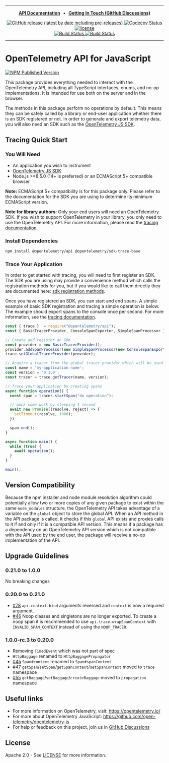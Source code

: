 
---
<p align="center">
  <strong>
    <a href="https://open-telemetry.github.io/opentelemetry-js-api">API Documentation<a/>
    &nbsp;&nbsp;&bull;&nbsp;&nbsp;
    <a href="https://github.com/open-telemetry/opentelemetry-js/discussions">Getting In Touch (GitHub Discussions)<a/>
  </strong>
</p>

<p align="center">
  <a href="https://github.com/open-telemetry/opentelemetry-js-api/releases">
    <img alt="GitHub release (latest by date including pre-releases)" src="https://img.shields.io/github/v/release/open-telemetry/opentelemetry-js-api?include_prereleases&style=for-the-badge">
  </a>
  <a href="https://codecov.io/gh/open-telemetry/opentelemetry-js-api/branch/main/">
    <img alt="Codecov Status" src="https://img.shields.io/codecov/c/github/open-telemetry/opentelemetry-js-api?style=for-the-badge">
  </a>
  <a href="https://github.com/open-telemetry/opentelemetry-js-api/blob/main/LICENSE">
    <img alt="license" src="https://img.shields.io/badge/license-Apache_2.0-green.svg?style=for-the-badge">
  </a>
  <br/>
  <a href="https://github.com/open-telemetry/opentelemetry-js-api/actions/workflows/docs.yaml">
    <img alt="Build Status" src="https://github.com/open-telemetry/opentelemetry-js-api/actions/workflows/test.yaml/badge.svg?branch=main">
  </a>
  <a href="https://github.com/open-telemetry/opentelemetry-js-api/actions/workflows/test.yaml?query=branch%3Amain">
    <img alt="Build Status" src="https://github.com/open-telemetry/opentelemetry-js-api/actions/workflows/docs.yaml/badge.svg">
  </a>
</p>

---

# OpenTelemetry API for JavaScript

[![NPM Published Version][npm-img]][npm-url]

This package provides everything needed to interact with the OpenTelemetry API, including all TypeScript interfaces, enums, and no-op implementations. It is intended for use both on the server and in the browser.

The methods in this package perform no operations by default. This means they can be safely called by a library or end-user application whether there is an SDK registered or not. In order to generate and export telemetry data, you will also need an SDK such as the [OpenTelemetry JS SDK][opentelemetry-js].

## Tracing Quick Start

### You Will Need

- An application you wish to instrument
- [OpenTelemetry JS SDK][opentelemetry-js]
- Node.js >=8.5.0 (14+ is preferred) or an ECMAScript 5+ compatible browser

**Note:** ECMAScript 5+ compatibility is for this package only. Please refer to the documentation for the SDK you are using to determine its minimum ECMAScript version.

**Note for library authors:** Only your end users will need an OpenTelemetry SDK. If you wish to support OpenTelemetry in your library, you only need to use the OpenTelemetry API. For more information, please read the [tracing documentation][docs-tracing].

### Install Dependencies

```sh
npm install @opentelemetry/api @opentelemetry/sdk-trace-base
```

### Trace Your Application

In order to get started with tracing, you will need to first register an SDK. The SDK you are using may provide a convenience method which calls the registration methods for you, but if you would like to call them directly they are documented here: [sdk registration methods][docs-sdk-registration].

Once you have registered an SDK, you can start and end spans. A simple example of basic SDK registration and tracing a simple operation is below. The example should export spans to the console once per second. For more information, see the [tracing documentation][docs-tracing].

```javascript
const { trace }  = require("@opentelemetry/api");
const { BasicTracerProvider, ConsoleSpanExporter, SimpleSpanProcessor }  = require("@opentelemetry/sdk-trace-base");

// Create and register an SDK
const provider = new BasicTracerProvider();
provider.addSpanProcessor(new SimpleSpanProcessor(new ConsoleSpanExporter()));
trace.setGlobalTracerProvider(provider);

// Acquire a tracer from the global tracer provider which will be used to trace the application
const name = 'my-application-name';
const version = '0.1.0';
const tracer = trace.getTracer(name, version);

// Trace your application by creating spans
async function operation() {
  const span = tracer.startSpan("do operation");

  // mock some work by sleeping 1 second
  await new Promise((resolve, reject) => {
    setTimeout(resolve, 1000);
  })

  span.end();
}

async function main() {
  while (true) {
    await operation();
  }
}

main();
```

## Version Compatibility

Because the npm installer and node module resolution algorithm could potentially allow two or more copies of any given package to exist within the same `node_modules` structure, the OpenTelemetry API takes advantage of a variable on the `global` object to store the global API. When an API method in the API package is called, it checks if this `global` API exists and proxies calls to it if and only if it is a compatible API version. This means if a package has a dependency on an OpenTelemetry API version which is not compatible with the API used by the end user, the package will receive a no-op implementation of the API.

## Upgrade Guidelines

### 0.21.0 to 1.0.0

No breaking changes

### 0.20.0 to 0.21.0

- [#78](https://github.com/open-telemetry/opentelemetry-js-api/issues/78) `api.context.bind` arguments reversed and `context` is now a required argument.
- [#46](https://github.com/open-telemetry/opentelemetry-js-api/issues/46) Noop classes and singletons are no longer exported. To create a noop span it is recommended to use `api.trace.wrapSpanContext` with `INVALID_SPAN_CONTEXT` instead of using the `NOOP_TRACER`.

### 1.0.0-rc.3 to 0.20.0

- Removing `TimedEvent` which was not part of spec
- `HttpBaggage` renamed to `HttpBaggagePropagator`
- [#45](https://github.com/open-telemetry/opentelemetry-js-api/pull/45) `Span#context` renamed to `Span#spanContext`
- [#47](https://github.com/open-telemetry/opentelemetry-js-api/pull/47) `getSpan`/`setSpan`/`getSpanContext`/`setSpanContext` moved to `trace` namespace
- [#55](https://github.com/open-telemetry/opentelemetry-js-api/pull/55) `getBaggage`/`setBaggage`/`createBaggage` moved to `propagation` namespace

## Useful links

- For more information on OpenTelemetry, visit: <https://opentelemetry.io/>
- For more about OpenTelemetry JavaScript: <https://github.com/open-telemetry/opentelemetry-js>
- For help or feedback on this project, join us in [GitHub Discussions][discussions-url]

## License

Apache 2.0 - See [LICENSE][license-url] for more information.

[opentelemetry-js]: https://github.com/open-telemetry/opentelemetry-js

[discussions-url]: https://github.com/open-telemetry/opentelemetry-js/discussions
[license-url]: https://github.com/open-telemetry/opentelemetry-js-api/blob/main/LICENSE
[license-image]: https://img.shields.io/badge/license-Apache_2.0-green.svg?style=flat
[npm-url]: https://www.npmjs.com/package/@opentelemetry/api
[npm-img]: https://badge.fury.io/js/%40opentelemetry%2Fapi.svg
[docs-tracing]: https://github.com/open-telemetry/opentelemetry-js-api/blob/main/docs/tracing.md
[docs-sdk-registration]: https://github.com/open-telemetry/opentelemetry-js-api/blob/main/docs/sdk-registration.md
